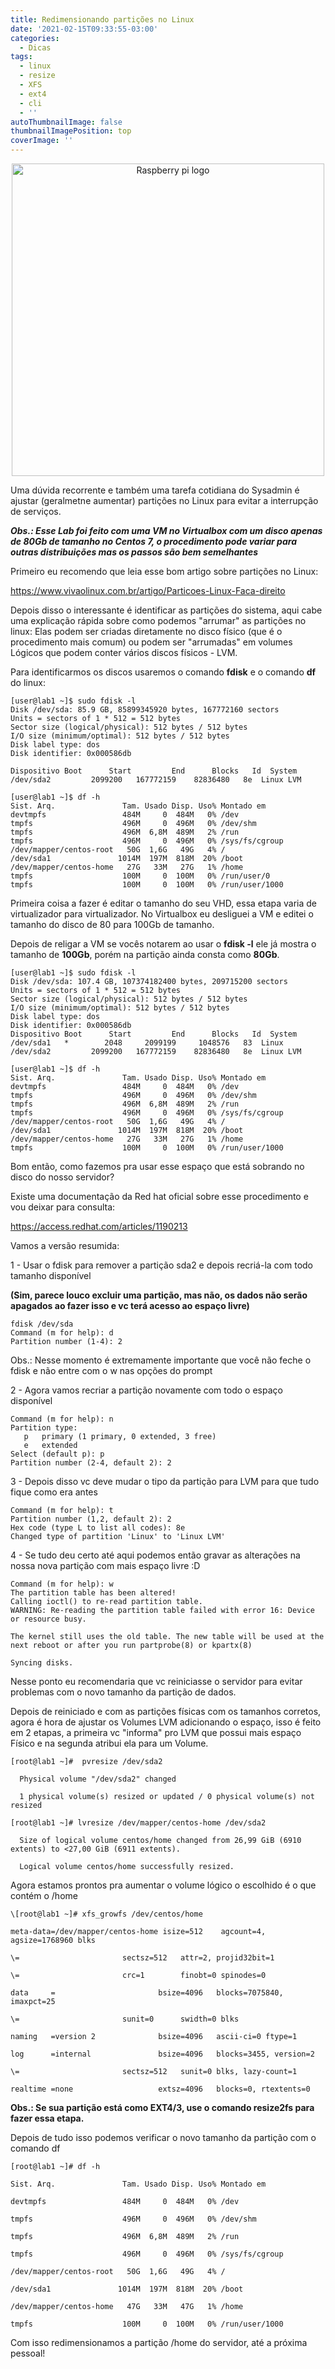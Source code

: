 ```yaml
---
title: Redimensionando partições no Linux
date: '2021-02-15T09:33:55-03:00'
categories:
  - Dicas
tags:
  - linux
  - resize
  - XFS
  - ext4
  - cli
  - ''
autoThumbnailImage: false
thumbnailImagePosition: top
coverImage: ''
---
```

<p align="center">

<img src="/images/uploads/how-to-resize-extend-lvm-partitioned-hard-disks-logical_volume_manager_lvm_logo.jpg" width="500" title="Raspberry pi logo">

</p>



Uma dúvida recorrente e também uma tarefa cotidiana do Sysadmin é ajustar (geralmetne aumentar) partições no Linux para evitar a interrupção de serviços. 

_**Obs.: Esse Lab foi feito com uma VM no Virtualbox com um disco apenas de 80Gb de tamanho no Centos 7, o procedimento pode variar para outras distribuições mas os passos são bem semelhantes**_

Primeiro eu recomendo que leia esse bom artigo sobre partições no Linux:

<https://www.vivaolinux.com.br/artigo/Particoes-Linux-Faca-direito>

Depois disso o interessante é identificar as partições do sistema, aqui cabe uma explicação rápida sobre como podemos "arrumar" as partições no linux: Elas podem ser criadas diretamente no disco físico (que é o procedimento mais comum) ou podem ser "arrumadas" em volumes Lógicos que podem conter vários discos físicos - LVM. 

Para identificarmos os discos usaremos o comando **fdisk** e o comando **df** do linux:

```
[user@lab1 ~]$ sudo fdisk -l
Disk /dev/sda: 85.9 GB, 85899345920 bytes, 167772160 sectors
Units = sectors of 1 * 512 = 512 bytes
Sector size (logical/physical): 512 bytes / 512 bytes
I/O size (minimum/optimal): 512 bytes / 512 bytes
Disk label type: dos
Disk identifier: 0x000586db

Dispositivo Boot      Start         End      Blocks   Id  System
/dev/sda2         2099200   167772159    82836480   8e  Linux LVM
```

```
[user@lab1 ~]$ df -h
Sist. Arq.               Tam. Usado Disp. Uso% Montado em
devtmpfs                 484M     0  484M   0% /dev
tmpfs                    496M     0  496M   0% /dev/shm
tmpfs                    496M  6,8M  489M   2% /run
tmpfs                    496M     0  496M   0% /sys/fs/cgroup
/dev/mapper/centos-root   50G  1,6G   49G   4% /
/dev/sda1               1014M  197M  818M  20% /boot
/dev/mapper/centos-home   27G   33M   27G   1% /home
tmpfs                    100M     0  100M   0% /run/user/0
tmpfs                    100M     0  100M   0% /run/user/1000
```

Primeira coisa a fazer é editar o tamanho do seu VHD, essa etapa varia de virtualizador para virtualizador. No Virtualbox eu desliguei a VM e editei o tamanho do disco de 80 para 100Gb de tamanho. 

Depois de religar a VM se vocês notarem ao usar o **fdisk -l** ele já mostra o tamanho de **100Gb**, porém na partição ainda consta como **80Gb**. 

```
[user@lab1 ~]$ sudo fdisk -l
Disk /dev/sda: 107.4 GB, 107374182400 bytes, 209715200 sectors
Units = sectors of 1 * 512 = 512 bytes
Sector size (logical/physical): 512 bytes / 512 bytes
I/O size (minimum/optimal): 512 bytes / 512 bytes
Disk label type: dos
Disk identifier: 0x000586db
Dispositivo Boot      Start         End      Blocks   Id  System
/dev/sda1   *        2048     2099199     1048576   83  Linux
/dev/sda2         2099200   167772159    82836480   8e  Linux LVM
```

```
[user@lab1 ~]$ df -h
Sist. Arq.               Tam. Usado Disp. Uso% Montado em
devtmpfs                 484M     0  484M   0% /dev
tmpfs                    496M     0  496M   0% /dev/shm
tmpfs                    496M  6,8M  489M   2% /run
tmpfs                    496M     0  496M   0% /sys/fs/cgroup
/dev/mapper/centos-root   50G  1,6G   49G   4% /
/dev/sda1               1014M  197M  818M  20% /boot
/dev/mapper/centos-home   27G   33M   27G   1% /home
tmpfs                    100M     0  100M   0% /run/user/1000
```

Bom então, como fazemos pra usar esse espaço que está sobrando no disco do nosso servidor?

Existe uma documentação da Red hat oficial sobre esse procedimento e vou deixar para consulta:

<https://access.redhat.com/articles/1190213>

Vamos a versão resumida:

1 - Usar o fdisk para remover a partição sda2 e depois recriá-la com todo tamanho disponível

**(Sim, parece louco excluir uma partição, mas não, os dados não serão apagados ao fazer isso e vc terá acesso ao espaço livre)**

```
fdisk /dev/sda
Command (m for help): d
Partition number (1-4): 2
```

Obs.: Nesse momento é extremamente importante que você não feche o fdisk e não entre com o w nas opções do prompt

2 - Agora vamos recriar a partição novamente com todo o espaço disponível

```
Command (m for help): n
Partition type:
   p   primary (1 primary, 0 extended, 3 free)
   e   extended
Select (default p): p
Partition number (2-4, default 2): 2
```

3 - Depois disso vc deve mudar o tipo da partição para LVM para que tudo fique como era antes

```
Command (m for help): t
Partition number (1,2, default 2): 2
Hex code (type L to list all codes): 8e
Changed type of partition 'Linux' to 'Linux LVM' 
```

4 - Se tudo deu certo até aqui podemos então gravar as alterações na nossa nova partição com mais espaço livre :D

```
Command (m for help): w
The partition table has been altered!
Calling ioctl() to re-read partition table.
WARNING: Re-reading the partition table failed with error 16: Device or resource busy.

The kernel still uses the old table. The new table will be used at the next reboot or after you run partprobe(8) or kpartx(8)

Syncing disks.
```

Nesse ponto eu recomendaria que vc reiniciasse o servidor para evitar problemas com o novo tamanho da partição de dados.

Depois de reiniciado e com as partições físicas com os tamanhos corretos, agora é hora de ajustar os Volumes LVM adicionando o espaço, isso é feito em 2 etapas, a primeira vc "informa" pro LVM que possui mais espaço Físico e na segunda atribui ela para um Volume. 

```
[root@lab1 ~]#  pvresize /dev/sda2

  Physical volume "/dev/sda2" changed

  1 physical volume(s) resized or updated / 0 physical volume(s) not resized
```

```
[root@lab1 ~]# lvresize /dev/mapper/centos-home /dev/sda2

  Size of logical volume centos/home changed from 26,99 GiB (6910 extents) to <27,00 GiB (6911 extents).

  Logical volume centos/home successfully resized.
```

Agora estamos prontos pra aumentar o volume lógico o escolhido é o que contém o /home

```
\[root@lab1 ~]# xfs_growfs /dev/centos/home 

meta-data=/dev/mapper/centos-home isize=512    agcount=4, agsize=1768960 blks

\=                       sectsz=512   attr=2, projid32bit=1

\=                       crc=1        finobt=0 spinodes=0

data     =                       bsize=4096   blocks=7075840, imaxpct=25

\=                       sunit=0      swidth=0 blks

naming   =version 2              bsize=4096   ascii-ci=0 ftype=1

log      =internal               bsize=4096   blocks=3455, version=2

\=                       sectsz=512   sunit=0 blks, lazy-count=1

realtime =none                   extsz=4096   blocks=0, rtextents=0
```

**Obs.: Se sua partição está como EXT4/3, use o comando resize2fs para fazer essa etapa.**

Depois de tudo isso podemos verificar o novo tamanho da partição com o comando df

```
[root@lab1 ~]# df -h

Sist. Arq.               Tam. Usado Disp. Uso% Montado em

devtmpfs                 484M     0  484M   0% /dev

tmpfs                    496M     0  496M   0% /dev/shm

tmpfs                    496M  6,8M  489M   2% /run

tmpfs                    496M     0  496M   0% /sys/fs/cgroup

/dev/mapper/centos-root   50G  1,6G   49G   4% /

/dev/sda1               1014M  197M  818M  20% /boot

/dev/mapper/centos-home   47G   33M   47G   1% /home

tmpfs                    100M     0  100M   0% /run/user/1000
```

Com isso redimensionamos a partição /home do servidor, até a próxima pessoal!
